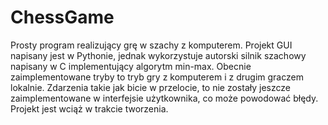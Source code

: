 # ChessGame
Prosty program realizujący grę w szachy z komputerem. Projekt GUI napisany jest w Pythonie, jednak wykorzystuje autorski silnik szachowy napisany w C implementujący algorytm min-max. 
Obecnie zaimplementowane tryby to tryb gry z komputerem i z drugim graczem lokalnie. Zdarzenia takie jak bicie w przelocie, to nie zostały jeszcze zaimplementowane w interfejsie użytkownika, co może powodować błędy. Projekt jest wciąż w trakcie tworzenia.
